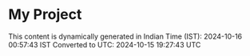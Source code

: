 # My Project

This content is dynamically generated in Indian Time (IST): 2024-10-16 00:57:43 IST
Converted to UTC: 2024-10-15 19:27:43 UTC
